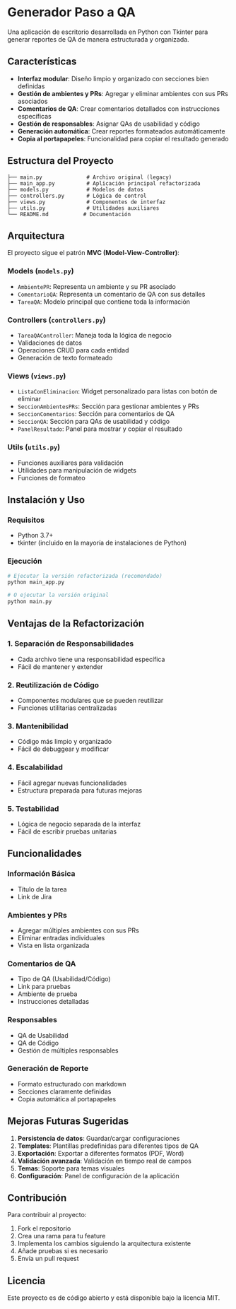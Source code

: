 # Generador Paso a QA

Una aplicación de escritorio desarrollada en Python con Tkinter para generar reportes de QA de manera estructurada y organizada.

## Características

- **Interfaz modular**: Diseño limpio y organizado con secciones bien definidas
- **Gestión de ambientes y PRs**: Agregar y eliminar ambientes con sus PRs asociados
- **Comentarios de QA**: Crear comentarios detallados con instrucciones específicas
- **Gestión de responsables**: Asignar QAs de usabilidad y código
- **Generación automática**: Crear reportes formateados automáticamente
- **Copia al portapapeles**: Funcionalidad para copiar el resultado generado

## Estructura del Proyecto

```
├── main.py              # Archivo original (legacy)
├── main_app.py          # Aplicación principal refactorizada
├── models.py            # Modelos de datos
├── controllers.py       # Lógica de control
├── views.py             # Componentes de interfaz
├── utils.py             # Utilidades auxiliares
└── README.md           # Documentación
```

## Arquitectura

El proyecto sigue el patrón **MVC (Model-View-Controller)**:

### Models (`models.py`)
- `AmbientePR`: Representa un ambiente y su PR asociado
- `ComentarioQA`: Representa un comentario de QA con sus detalles
- `TareaQA`: Modelo principal que contiene toda la información

### Controllers (`controllers.py`)
- `TareaQAController`: Maneja toda la lógica de negocio
- Validaciones de datos
- Operaciones CRUD para cada entidad
- Generación de texto formateado

### Views (`views.py`)
- `ListaConEliminacion`: Widget personalizado para listas con botón de eliminar
- `SeccionAmbientesPRs`: Sección para gestionar ambientes y PRs
- `SeccionComentarios`: Sección para comentarios de QA
- `SeccionQA`: Sección para QAs de usabilidad y código
- `PanelResultado`: Panel para mostrar y copiar el resultado

### Utils (`utils.py`)
- Funciones auxiliares para validación
- Utilidades para manipulación de widgets
- Funciones de formateo

## Instalación y Uso

### Requisitos
- Python 3.7+
- tkinter (incluido en la mayoría de instalaciones de Python)

### Ejecución
```bash
# Ejecutar la versión refactorizada (recomendado)
python main_app.py

# O ejecutar la versión original
python main.py
```

## Ventajas de la Refactorización

### 1. **Separación de Responsabilidades**
- Cada archivo tiene una responsabilidad específica
- Fácil de mantener y extender

### 2. **Reutilización de Código**
- Componentes modulares que se pueden reutilizar
- Funciones utilitarias centralizadas

### 3. **Mantenibilidad**
- Código más limpio y organizado
- Fácil de debuggear y modificar

### 4. **Escalabilidad**
- Fácil agregar nuevas funcionalidades
- Estructura preparada para futuras mejoras

### 5. **Testabilidad**
- Lógica de negocio separada de la interfaz
- Fácil de escribir pruebas unitarias

## Funcionalidades

### Información Básica
- Título de la tarea
- Link de Jira

### Ambientes y PRs
- Agregar múltiples ambientes con sus PRs
- Eliminar entradas individuales
- Vista en lista organizada

### Comentarios de QA
- Tipo de QA (Usabilidad/Código)
- Link para pruebas
- Ambiente de prueba
- Instrucciones detalladas

### Responsables
- QA de Usabilidad
- QA de Código
- Gestión de múltiples responsables

### Generación de Reporte
- Formato estructurado con markdown
- Secciones claramente definidas
- Copia automática al portapapeles

## Mejoras Futuras Sugeridas

1. **Persistencia de datos**: Guardar/cargar configuraciones
2. **Templates**: Plantillas predefinidas para diferentes tipos de QA
3. **Exportación**: Exportar a diferentes formatos (PDF, Word)
4. **Validación avanzada**: Validación en tiempo real de campos
5. **Temas**: Soporte para temas visuales
6. **Configuración**: Panel de configuración de la aplicación

## Contribución

Para contribuir al proyecto:

1. Fork el repositorio
2. Crea una rama para tu feature
3. Implementa los cambios siguiendo la arquitectura existente
4. Añade pruebas si es necesario
5. Envía un pull request

## Licencia

Este proyecto es de código abierto y está disponible bajo la licencia MIT. 